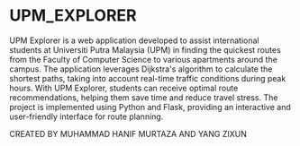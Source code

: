 # UPM_EXPLORER

UPM Explorer is a web application developed to assist international students at Universiti Putra Malaysia (UPM) in finding the quickest routes from the Faculty of Computer Science to various apartments around the campus. The application leverages Dijkstra's algorithm to calculate the shortest paths, taking into account real-time traffic conditions during peak hours. With UPM Explorer, students can receive optimal route recommendations, helping them save time and reduce travel stress. The project is implemented using Python and Flask, providing an interactive and user-friendly interface for route planning.

CREATED BY MUHAMMAD HANIF MURTAZA AND YANG ZIXUN

